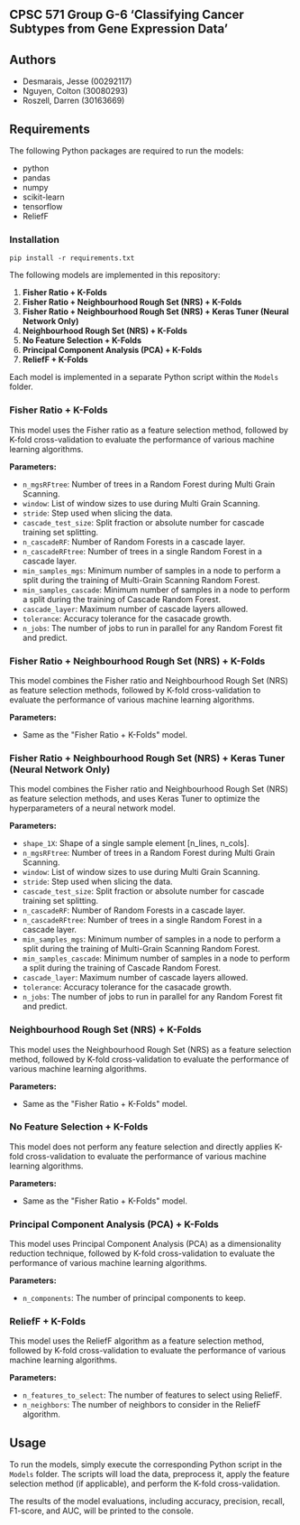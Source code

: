
## CPSC 571 Group G-6 ‘Classifying Cancer Subtypes from Gene Expression Data’

## Authors
- Desmarais, Jesse (00292117)
- Nguyen, Colton (30080293)
- Roszell, Darren (30163669)

## Requirements

The following Python packages are required to run the models:
- python
- pandas
- numpy
- scikit-learn
- tensorflow
- ReliefF

### Installation
`pip install -r requirements.txt`

The following models are implemented in this repository:

1. **Fisher Ratio + K-Folds**
2. **Fisher Ratio + Neighbourhood Rough Set (NRS) + K-Folds**
3. **Fisher Ratio + Neighbourhood Rough Set (NRS) + Keras Tuner (Neural Network Only)**
4. **Neighbourhood Rough Set (NRS) + K-Folds**
5. **No Feature Selection + K-Folds**
6. **Principal Component Analysis (PCA) + K-Folds**
7. **ReliefF + K-Folds**

Each model is implemented in a separate Python script within the `Models` folder.

### Fisher Ratio + K-Folds

This model uses the Fisher ratio as a feature selection method, followed by K-fold cross-validation to evaluate the performance of various machine learning algorithms.

**Parameters:**
- `n_mgsRFtree`: Number of trees in a Random Forest during Multi Grain Scanning.
- `window`: List of window sizes to use during Multi Grain Scanning.
- `stride`: Step used when slicing the data.
- `cascade_test_size`: Split fraction or absolute number for cascade training set splitting.
- `n_cascadeRF`: Number of Random Forests in a cascade layer.
- `n_cascadeRFtree`: Number of trees in a single Random Forest in a cascade layer.
- `min_samples_mgs`: Minimum number of samples in a node to perform a split during the training of Multi-Grain Scanning Random Forest.
- `min_samples_cascade`: Minimum number of samples in a node to perform a split during the training of Cascade Random Forest.
- `cascade_layer`: Maximum number of cascade layers allowed.
- `tolerance`: Accuracy tolerance for the casacade growth.
- `n_jobs`: The number of jobs to run in parallel for any Random Forest fit and predict.

### Fisher Ratio + Neighbourhood Rough Set (NRS) + K-Folds

This model combines the Fisher ratio and Neighbourhood Rough Set (NRS) as feature selection methods, followed by K-fold cross-validation to evaluate the performance of various machine learning algorithms.

**Parameters:**
- Same as the "Fisher Ratio + K-Folds" model.

### Fisher Ratio + Neighbourhood Rough Set (NRS) + Keras Tuner (Neural Network Only)

This model combines the Fisher ratio and Neighbourhood Rough Set (NRS) as feature selection methods, and uses Keras Tuner to optimize the hyperparameters of a neural network model.

**Parameters:**
- `shape_1X`: Shape of a single sample element [n_lines, n_cols].
- `n_mgsRFtree`: Number of trees in a Random Forest during Multi Grain Scanning.
- `window`: List of window sizes to use during Multi Grain Scanning.
- `stride`: Step used when slicing the data.
- `cascade_test_size`: Split fraction or absolute number for cascade training set splitting.
- `n_cascadeRF`: Number of Random Forests in a cascade layer.
- `n_cascadeRFtree`: Number of trees in a single Random Forest in a cascade layer.
- `min_samples_mgs`: Minimum number of samples in a node to perform a split during the training of Multi-Grain Scanning Random Forest.
- `min_samples_cascade`: Minimum number of samples in a node to perform a split during the training of Cascade Random Forest.
- `cascade_layer`: Maximum number of cascade layers allowed.
- `tolerance`: Accuracy tolerance for the casacade growth.
- `n_jobs`: The number of jobs to run in parallel for any Random Forest fit and predict.

### Neighbourhood Rough Set (NRS) + K-Folds

This model uses the Neighbourhood Rough Set (NRS) as a feature selection method, followed by K-fold cross-validation to evaluate the performance of various machine learning algorithms.

**Parameters:**
- Same as the "Fisher Ratio + K-Folds" model.

### No Feature Selection + K-Folds

This model does not perform any feature selection and directly applies K-fold cross-validation to evaluate the performance of various machine learning algorithms.

**Parameters:**
- Same as the "Fisher Ratio + K-Folds" model.

### Principal Component Analysis (PCA) + K-Folds

This model uses Principal Component Analysis (PCA) as a dimensionality reduction technique, followed by K-fold cross-validation to evaluate the performance of various machine learning algorithms.

**Parameters:**
- `n_components`: The number of principal components to keep.

### ReliefF + K-Folds

This model uses the ReliefF algorithm as a feature selection method, followed by K-fold cross-validation to evaluate the performance of various machine learning algorithms.

**Parameters:**
- `n_features_to_select`: The number of features to select using ReliefF.
- `n_neighbors`: The number of neighbors to consider in the ReliefF algorithm.

## Usage

To run the models, simply execute the corresponding Python script in the `Models` folder. The scripts will load the data, preprocess it, apply the feature selection method (if applicable), and perform the K-fold cross-validation.

The results of the model evaluations, including accuracy, precision, recall, F1-score, and AUC, will be printed to the console.
